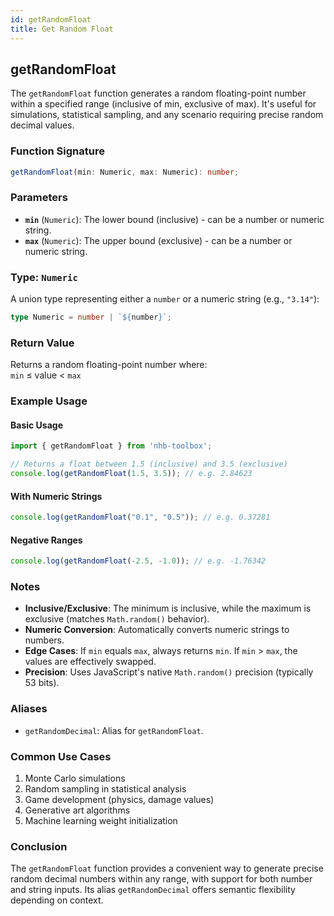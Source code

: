 ```yaml
---
id: getRandomFloat  
title: Get Random Float  
---
```


## getRandomFloat  

The `getRandomFloat` function generates a random floating-point number within a specified range (inclusive of min, exclusive of max). It's useful for simulations, statistical sampling, and any scenario requiring precise random decimal values.

### Function Signature  

```typescript
getRandomFloat(min: Numeric, max: Numeric): number;
```

### Parameters  

- **`min`** (`Numeric`): The lower bound (inclusive) - can be a number or numeric string.  
- **`max`** (`Numeric`): The upper bound (exclusive) - can be a number or numeric string.  

### Type: `Numeric`  

A union type representing either a `number` or a numeric string (e.g., `"3.14"`):  

```typescript
type Numeric = number | `${number}`;
```

### Return Value  

Returns a random floating-point number where:  
`min` ≤ value < `max`  

### Example Usage  

#### Basic Usage  

```typescript
import { getRandomFloat } from 'nhb-toolbox';

// Returns a float between 1.5 (inclusive) and 3.5 (exclusive)
console.log(getRandomFloat(1.5, 3.5)); // e.g. 2.84623
```

#### With Numeric Strings  

```typescript
console.log(getRandomFloat("0.1", "0.5")); // e.g. 0.37281
```

#### Negative Ranges  

```typescript
console.log(getRandomFloat(-2.5, -1.0)); // e.g. -1.76342
```

### Notes  

- **Inclusive/Exclusive**: The minimum is inclusive, while the maximum is exclusive (matches `Math.random()` behavior).  
- **Numeric Conversion**: Automatically converts numeric strings to numbers.  
- **Edge Cases**: If `min` equals `max`, always returns `min`. If `min` > `max`, the values are effectively swapped.  
- **Precision**: Uses JavaScript's native `Math.random()` precision (typically 53 bits).  

### Aliases  

- `getRandomDecimal`: Alias for `getRandomFloat`.  

### Common Use Cases  

1. Monte Carlo simulations  
2. Random sampling in statistical analysis  
3. Game development (physics, damage values)  
4. Generative art algorithms  
5. Machine learning weight initialization  

### Conclusion  

The `getRandomFloat` function provides a convenient way to generate precise random decimal numbers within any range, with support for both number and string inputs. Its alias `getRandomDecimal` offers semantic flexibility depending on context.
